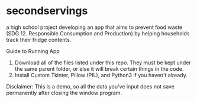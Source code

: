 # secondservings
 a high school project developing an app that aims to prevent food waste (SDG 12. Responsible Consumption and Production) by helping households track their fridge contents.

Guide to Running App
1. Download all of the files listed under this repo. They must be kept under the same parent folder, or else it will break certain things in the code.
2. Install Custom Tkinter, Pillow (PIL), and Python3 if you haven't already. 

Disclaimer: This is a demo, so all the data you've input does not save permanently after closing the window program.

